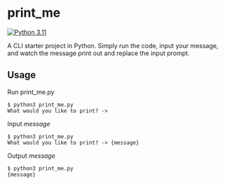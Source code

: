 # print_me

[![Python 3.11](https://img.shields.io/badge/Python-3.11-informational?style=for-the-badge&logo=python)](https://shields.io/)

A CLI starter project in Python. Simply run the code, input your message, and watch the message print out and replace the input prompt.

## Usage
Run print_me.py  
```
$ python3 print_me.py
What would you like to print? -> 
```  
Input _message_  
```
$ python3 print_me.py
What would you like to print? -> {message}
```  
Output _message_  
```
$ python3 print_me.py
{message}
```
